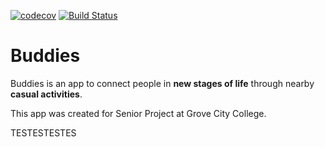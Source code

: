 [![codecov](https://codecov.io/gh/jack-and-the-beans/buddies-ios/branch/master/graph/badge.svg)](https://codecov.io/gh/jack-and-the-beans/buddies-ios) [![Build Status](https://travis-ci.org/jack-and-the-beans/buddies-ios.svg?branch=master)](https://travis-ci.org/jack-and-the-beans/buddies-ios)

# Buddies 

Buddies is an app to connect people in __new stages of life__ through nearby __casual activities__.

This app was created for Senior Project at Grove City College.

TESTESTESTES
